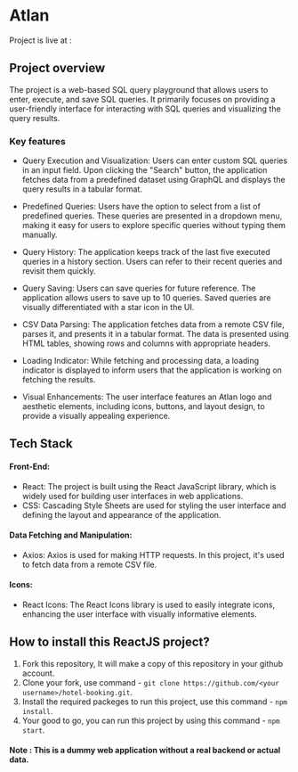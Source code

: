 # Atlan

Project is live at : 

## Project overview

The project is a web-based SQL query playground that allows users to enter, execute, and save SQL queries. It primarily focuses on providing a user-friendly interface for interacting with SQL queries and visualizing the query results.

### Key features
* Query Execution and Visualization: Users can enter custom SQL queries in an input field. Upon clicking the "Search" button, the application fetches data from a predefined dataset using GraphQL and displays the query results in a tabular format.

* Predefined Queries: Users have the option to select from a list of predefined queries. These queries are presented in a dropdown menu, making it easy for users to explore specific queries without typing them manually.

* Query History: The application keeps track of the last five executed queries in a history section. Users can refer to their recent queries and revisit them quickly.

* Query Saving: Users can save queries for future reference. The application allows users to save up to 10 queries. Saved queries are visually differentiated with a star icon in the UI.

* CSV Data Parsing: The application fetches data from a remote CSV file, parses it, and presents it in a tabular format. The data is presented using HTML tables, showing rows and columns with appropriate headers.

* Loading Indicator: While fetching and processing data, a loading indicator is displayed to inform users that the application is working on fetching the results.

* Visual Enhancements: The user interface features an Atlan logo and aesthetic elements, including icons, buttons, and layout design, to provide a visually appealing experience.


## Tech Stack

#### Front-End:

* React: The project is built using the React JavaScript library, which is widely used for building user interfaces in web applications.
* CSS: Cascading Style Sheets are used for styling the user interface and defining the layout and appearance of the application.
  
#### Data Fetching and Manipulation:

* Axios: Axios is used for making HTTP requests. In this project, it's used to fetch data from a remote CSV file.

#### Icons:

* React Icons: The React Icons library is used to easily integrate icons, enhancing the user interface with visually informative elements.


## How to install this ReactJS project?

1. Fork this repository, It will make a copy of this repository in your github account.
2. Clone your fork, use command - `git clone https://github.com/<your username>/hotel-booking.git`.
3. Install the required packeges to run this project, use this command - `npm install`.
4. Your good to go, you can run this project by using this command - `npm start`.


#### Note : This is a dummy web application without a real backend or actual data.
